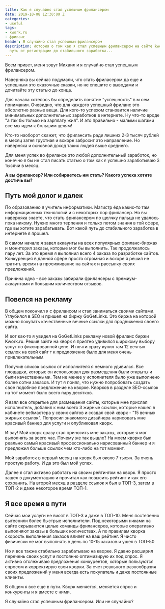 ```yaml
---
title: Как я случайно стал успешным фрилансером
date: 2019-10-08 12:30:00 Z
categories:
- useful
tags:
- kwork.ru
- фриланс
header: Я случайно стал успешным фрилансером
description: История о том как я стал успешным фрилансером на сайте kwork.ru. Весь
  путь от регистрации до стабильного заработка...
---
```


Всем привет, меня зовут Михаил и я случайно стал успешным фрилансером.

Наверняка вы сейчас подумали, что стать фриласером да еще и успешным это сказочные сказки, но не спешите с выводами и дочитайте эту статью до конца.

Для начала хотелось бы определить понятие "успешность" в м оем понимании. Очевидно, что для каждого успешный фриланс это абсолютно разные вещи. Для кого-то успехом становится наличие минимальных дополнительных заработков в интернете. Ну что-то вроде "а так бы только на зарплату жил". И это правильно - малыми шагами все мы идем к большим целям!

Кто-то наоборот скажет, что фрилансить ради лишних 2-3 тысяч рублей в месяц затея грустная и вскоре забросит это направление. Но наверняка и основной доход таких людей выше среднего.

Для меня успех во фрилансе это любой дополнительный заработок, но конечно я бы не стал писать статью о том как я успешно заработываю 3 тысячи в месяц.

**А вы фрилансер? Или собираетесь им стать? Какого успеха хотите достичь вы?**

## Путь мой долог и далек

По образованию я учитель информатики. Магистр ёда каких-то там информационных технологий и с некоторых пор фрилансер. Но вы наверняка знаете, что стать фрилансером по щелчку пальца не удалось пока никому. Нужно много терпения и только потом знания в той сфере, где вы хотите зарабатывать. Вот какой путь до стабильного заработка в интернете я прошел.

В самом начале я завел аккаунты на всех популярных фриланс-биржах и мониторил заказы, которые мог бы выполнить. Так продолжалось пару лет. За это время я выполнил всего 4 заказа по разработке сайтов. Конкуренция в данной сфере просто огромная и вскоре я решил не тратить время на просиживание на сайтах и рассылку своих предложений.

Причина одна - все заказы забирали фрилансеры с премиум-аккаунтами и большим количеством отзывов.

## Повелся на рекламу

В общем покончил я с фрилансом и стал заниматься своими сайтами. Углубился в SEO и пришел на биржу GoGetLinks. Это биржа на которой можно покупать качественные вечные ссылки для продвижения своего сайта. 

И вот как-то я увидел на GoGetLinks рекламу новой фриланс биржи Kwork.ru. Решив зайти на кворк я приятно удивился широкому выбору услуг по фиксированной цене. И почти сразу купил там 12 вечных ссылок на свой сайт т к предложение было для меня очень привлекательным. 

Получив список ссылок от исполнителя я немного удивился. Все площадки, которые он использовал для размещения были открыты и были качественными. Тем не менее у исполнителя было уже выполнено более сотни заказов. И тут я понял, что нужно попробовать создать свое подобное предложение на кворке. Кворков в разделе SEO-ссылок на тот момент было всего пару десятков. 

Я взял все открытые для размещения сайты, которые мне прислал исполнитель, добавил к ним всего 3 жирные ссылки, которые нашел в кабинете вебмастера у своих сайтов и создал свой кворк - "15 вечных жирных ссылок". Попросил знакомого дизайнера нарисовать мне красивый баннер для услуги и опубликовал кворк.

И вау! Мой кворк сразу стал приносить мне заказы, которые я мог выполнять за всего час. Почему же так вышло? На моем кворке был реально самый красивый профессионально нарисованный баннер и я предложил больше ссылок чем кто-либо на тот момент.

Мой заработок в первый месяц на кворк был около 7 тысяч. За очень простую работу. И да это был мой успех.

Далее я стал активно работать на своим рейтингом на кворк. Я просто зашел в документацию и прочитал как повысить рейтинг и как его сохранить. На второй месяц в разделе ссылок я был в ТОП-3, затем в ТОП-2 и даже некоторое время ТОП-1. 

## Я все время в пути

Сейчас мои услуги не висят в ТОП-3 и даже в ТОП-10. Меня постепенно вытеснили более быстрые исполнители. Под некоторыми никами на сайте скрываются целые команды фрилансеров, которые оперативно выполняют заказы в больших количествах. А по правилам кворка скорость выполнения заказов влияет на ваш рейтинг. Я чисто физически не мог выполнять в день по 10-15 заказов и ушел в ТОП-50.

Но я все также стабильно зарабатываю на кворке. Я давно расширил перечень своих услуг и постоянно оптимизирую их под спрос. Я активно отслеживаю предложения конкурентов, которые пользуются спросом и корректирую свои кворки. За счет реального разнообразия своих предложений у меня всегда есть покупатель и даже постоянные клиенты.

В общем я все еще в пути. Кворк меняется, меняется спрос и конкуренты и я вместе с ними.

Я случайно стал успешным фрилансером. Или не случайно?